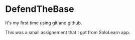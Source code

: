 # DefendTheBase

It's my first time using git and github.

This was a small assignement that I got from SoloLearn app.
